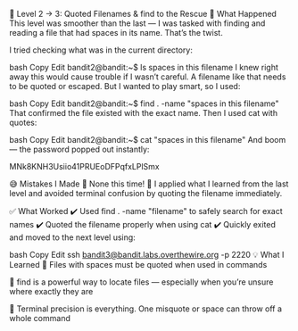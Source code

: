 🔐 Level 2 → 3: Quoted Filenames & find to the Rescue
🧪 What Happened
This level was smoother than the last — I was tasked with finding and reading a file that had spaces in its name. That’s the twist.

I tried checking what was in the current directory:

bash
Copy
Edit
bandit2@bandit:~$ ls
spaces in this filename
I knew right away this would cause trouble if I wasn’t careful. A filename like that needs to be quoted or escaped. But I wanted to play smart, so I used:

bash
Copy
Edit
bandit2@bandit:~$ find . -name "spaces in this filename"
That confirmed the file existed with the exact name. Then I used cat with quotes:

bash
Copy
Edit
bandit2@bandit:~$ cat "spaces in this filename"
And boom — the password popped out instantly:

MNk8KNH3Usiio41PRUEoDFPqfxLPlSmx

😅 Mistakes I Made
🔸 None this time! 🎉
I applied what I learned from the last level and avoided terminal confusion by quoting the filename immediately.

✅ What Worked
✔️ Used find . -name "filename" to safely search for exact names
✔️ Quoted the filename properly when using cat
✔️ Quickly exited and moved to the next level using:

bash
Copy
Edit
ssh bandit3@bandit.labs.overthewire.org -p 2220
💡 What I Learned
🔹 Files with spaces must be quoted when used in commands

🔹 find is a powerful way to locate files — especially when you’re unsure where exactly they are

🔹 Terminal precision is everything. One misquote or space can throw off a whole command

